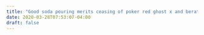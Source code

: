 ```yaml
---
title: "Good soda pouring merits ceasing of poker red ghost x and beratement because why is doing things well good"
date: 2020-03-28T07:53:07-04:00
draft: false
---
```

